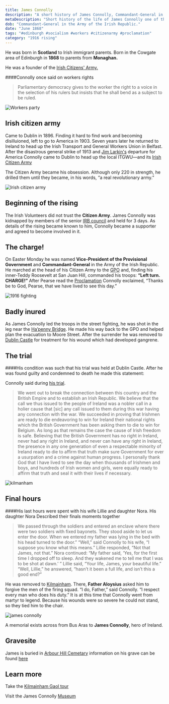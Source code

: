 ```yaml
---
title: James Connolly
description: "A short history of James Connolly, Commandant-General in the Army of the Irish Republic."
metaDescription: "Short history of the life of James Connolly one of the signatories of the promlamation"
dob: "Commandant-General in the Army of the Irish Republic."
date: "June 1868"
tags: "#edinburgh #socialism #workers #citizenarmy #proclamation"
category: "1916 rising"
---
```


He was born in **Scotland** to Irish immigrant parents. Born in the Cowgate area of Edinburgh in **1868** to parents from **Monaghan.**

He was a founder of the [ Irish Citizens' Army.](https://en.wikipedia.org/wiki/Irish_Citizen_Army)

####Connolly once said on workers rights

> Parliamentary democracy gives to the worker the right to a voice in the selection of his rulers but insists that he shall bend as a subject to be ruled.

![Workers party](./james_connolly_2.jpg)

## Irish citizen army

Came to Dublin in 1896. Finding it hard to find work and becoming disilluioned, left to go to America in 1903.
Seven years later he returned to Ireland to head up the Irish Transport and General Workers Union in Belfast. After the disastrous general strike of 1913 and [Jim Larkin's](https://en.wikipedia.org/wiki/James_Larkin) departure for America Connolly came to Dublin to head up the local ITGWU—and its [Irish Citizen Army](https://en.wikipedia.org/wiki/Irish_Citizen_Army)

The Citizen Army became his obsession. Although only 220 in strength, he drilled them until they became, in his words, “a real revolutionary army.”

![Irish citizen army](./irish_citizen_army_1.jpg)

## Beginning of the rising

The Irish Volunteers did not trust the **Citizen Army**. James Connolly was kidnapped by members of the senior [IRB council](https://en.wikipedia.org/wiki/Irish_Republican_Brotherhood) and held for
3 days. As details of the rising became known to him, Connolly became a supporter and agreed to become involved in it.

## The charge!

On Easter Monday he was named **Vice-President of the Provisional Government** and **Commandant-General** in the Army of the Irish Republic. He marched at the head of his Citizen Army to the [GPO](https://en.wikipedia.org/wiki/General_Post_Office,_Dublin) and, finding his inner-Teddy Roosevelt at San Juan Hill, commanded his troops: **“Left turn. CHARGE!”** After Pearse read the [Proclamation](https://en.wikipedia.org/wiki/Proclamation_of_the_Irish_Republic) Connolly exclaimed, “Thanks be to God, Pearse, that we have lived to see this day.”

![1916 fighting](./irish_citizen_army_3.jpg)

## Badly inured

As James Connolly led the troops in the street fighting, he was shot in the leg near the [Ha’penny Bridge](https://en.wikipedia.org/wiki/Ha%27penny_Bridge).
He made his way back to the GPO and helped plan the evacuation to Moore Street. After the surrender he was removed to [Dublin Castle](https://en.wikipedia.org/wiki/Dublin_Castle) for treatment for his wound which had developed gangrene.

## The trial

####His condition was such that his trial was held at Dublin Castle. After he was found guilty and condemned to death he made this statement:

Connolly said during
[his trial](<https://www.irishcentral.com/roots/history/easter-rising-leader-executed-in-1916-james-connolly)>).

> We went out to break the connection between this country and the British Empire and to establish an Irish Republic. We believe that the call we thus issued to the people of Ireland was a nobler call in a holier cause that [sic] any call issued to them during this war having any connection with the war. We succeeded in proving that Irishmen are ready to die endeavoring to win for Ireland their national rights which the British Government has been asking them to die to win for Belgium. As long as that remains the case the cause of Irish freedom is safe. Believing that the British Government has no right in Ireland, never had any right in Ireland, and never can have any right in Ireland, the presence in any one generation of even a respectable minority of Ireland ready to die to affirm that truth make sure Government for ever a usurpation and a crime against human progress. I personally thank God that I have lived to see the day when thousands of Irishmen and boys, and hundreds of Irish women and girls, were equally ready to affirm that truth and seal it with their lives if necessary.

![kilmanham](./kilmanham_1.jpg)

## Final hours

####His last hours were spent with his wife Lillie and daughter Nora. His daughter Nora Described their finals moments together

> We passed through the soldiers and entered an enclave where there were two soldiers with fixed bayonets. They stood aside to let us enter the door. When we entered my father was lying in the bed with his head turned to the door.” “Well,” said Connolly to his wife, “I suppose you know what this means.” Lillie responded, “Not that James, not that.”
> Nora continued: “My father said, ‘Yes, for the first time I dropped off to sleep. And they wakened me to tell me that I was to be shot at dawn.’ ” Lillie said, “Your life, James, your beautiful life.” “Well, Lillie,” he answered, “hasn’t it been a full life, and isn’t this a good end?”

He was removed to [Kilmainham](https://en.wikipedia.org/wiki/Kilmainham_Gaol). There, **Father Aloysius** asked him to forgive the men of the firing squad. “I do, Father,” said Connolly. “I respect every man who does his duty.”
It is at this time that Connolly went from martyr to legend. Because his wounds were so severe he could not stand, so they tied him to the chair.

![james connolly](./james_connolly_3.jpg)

A memorial exists across from Bus Aras to **James Connolly**, hero of Ireland.

## Gravesite

James is buried in [Arbour Hill Cemetary](https://en.wikipedia.org/wiki/Arbour_Hill_Prison) information on his grave can be found [here](https://www.findagrave.com/memorial/4276/james-connolly)

## Learn more

Take the [Kilmainham Gaol tour ](http://kilmainhamgaolmuseum.ie/)

Visit the James Connolly [Museum](https://arasuichonghaile.com/)
